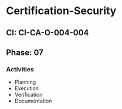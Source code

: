 # Certification-Security

## CI: CI-CA-O-004-004
## Phase: 07

### Activities
- Planning
- Execution
- Verification
- Documentation
